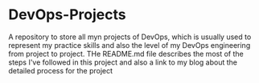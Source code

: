 # DevOps-Projects
A repository to store all myn projects of DevOps, which is usually used to represent my practice skills and also the level of my DevOps engineering from project to project. THe README.md file describes the most of the steps I've followed in this project and also a link to my blog about the detailed process for the project
